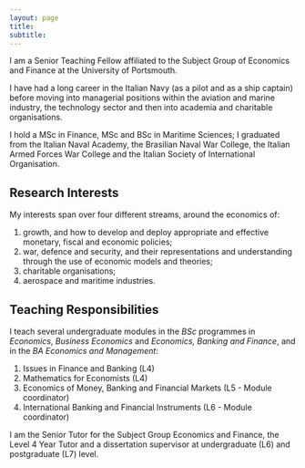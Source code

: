 ```yaml
---
layout: page
title: 
subtitle: 
---
```




I am a Senior Teaching Fellow affiliated to the Subject Group of Economics and Finance at the University of Portsmouth.

I have had a long career in the Italian Navy (as a pilot and as a ship captain) before moving into managerial positions within the aviation and marine industry, the technology sector and then into academia and charitable organisations.

I hold a MSc in Finance, MSc and BSc in Maritime Sciences; I graduated from the Italian Naval Academy, the Brasilian Naval War College, the Italian Armed Forces War College and the Italian Society of International Organisation. 


## Research Interests
My interests span over four different streams, around the economics of:
1. growth, and how to develop and deploy appropriate and effective monetary, fiscal and economic policies;
2. war, defence and security, and their representations and understanding through the use of economic models and theories;
3. charitable organisations;
4. aerospace and maritime industries.  


## Teaching Responsibilities
I teach several undergraduate modules in the _BSc_ programmes in _Economics_, _Business Economics_ and _Economics, Banking and Finance_, and in the _BA Economics and Management_:
1. Issues in Finance and Banking (L4)
2. Mathematics for Economists (L4)
3. Economics of Money, Banking and Financial Markets (L5 - Module coordinator)
4. International Banking and Financial Instruments (L6 - Module coordinator)

I am the Senior Tutor for the Subject Group Economics and Finance, the Level 4 Year Tutor and a dissertation supervisor at undergraduate (L6) and postgraduate (L7) level. 


